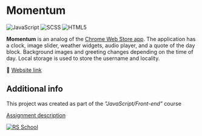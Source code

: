 # Momentum

![JavaScript](https://img.shields.io/badge/JavaScript-F7DF1E?style=flat&logo=javascript&logoColor=black)
![SCSS](https://img.shields.io/badge/SCSS-CC6699?style=flat&logo=sass&logoColor=white)
![HTML5](https://img.shields.io/badge/HTML5-E34F26?style=flat&logo=html5&logoColor=white)

**Momentum** is an analog of the [Chrome Web Store app](https://chrome.google.com/webstore/detail/momentum/laookkfknpbbblfpciffpaejjkokdgca?hl=ru).
The application has a clock, image slider, weather widgets, audio player, and a quote of the day block. Background images and greeting changes depending on the time of day. Local storage is used to store the username and locality.

🚀 [Website link](https://sashua.github.io/rsschool-2022q2/)

## Additional info

This project was created as part of the _"JavaScript/Front-end"_ course

[Assignment description](https://github.com/rolling-scopes-school/tasks/blob/master/tasks/momentum/momentum-stage1.md)

[![RS School](https://img.shields.io/badge/RS_School-JS/FE_2022Q2-F8E856?style=flat)](https://rs.school)
